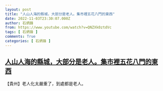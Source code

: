```yaml
---
layout: post
title: "人山人海的縣城，大部分是老人。集市裡五花八門的東西"
date: 2022-11-03T23:30:07.000Z
author: 石炳鋒
from: https://www.youtube.com/watch?v=QNZXk0ztdVc
tags: [ 石炳锋 ]
comments: True
categories: [ 石炳锋 ]
---
```

<!--1667518207000-->
[人山人海的縣城，大部分是老人。集市裡五花八門的東西](https://www.youtube.com/watch?v=QNZXk0ztdVc)
------

<div>
【貴州】老人化太嚴重了，到處都是老人。
</div>
